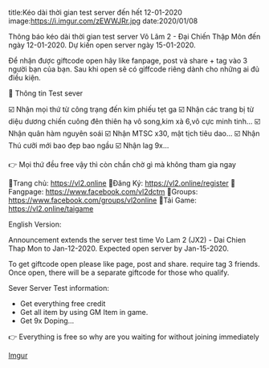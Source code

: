 title:Kéo dài thời gian test server đến hết 12-01-2020
image:https://i.imgur.com/zEWWJRr.jpg
date:2020/01/08

Thông báo kéo dài thời gian test server Võ Lâm 2 - Đại Chiến Thập Môn đến ngày 12-01-2020. Dự kiến open server ngày 15-01-2020.

Để nhận được giftcode open hãy like fanpage, post và share + tag vào 3 người bạn của bạn. Sau khi open sẽ có giffcode riêng dành cho những ai đủ điều kiện.

📛 Thông tin Test sever

☑️ Nhận mọi thứ từ công trạng đến kim phiếu tẹt ga
☑️ Nhận các trang bị từ diệu dương chiến cuông đên thiên hạ vô song,kim xà 6,vô cực minh tinh...
☑️ Nhận quân hàm nguyên soái
☑️ Nhận MTSC x30, mật tịch tiêu dao...
☑️ Nhận Thú cưỡi mới bao đẹp bao ngầu
☑️ Nhận lag 9x...

👉 Mọi thứ đều free vậy thì còn chần chờ gì mà không tham gia ngay

🔰Trang chủ: https://vl2.online
🔰Đăng Ký: https://vl2.online/register
🔰Fangpage: https://www.facebook.com/vl2dctm
🔰Groups: https://www.facebook.com/groups/vl2online
🔰Tải Game: https://vl2.online/taigame

English Version:

Announcement extends the server test time Vo Lam 2 (JX2) - Dai Chien Thap Mon to Jan-12-2020. Expected open server by Jan-15-2020.

To get giftcode open please like page, post and share. require tag 3 friends. Once open, there will be a separate giftcode for those who qualify.

Sever Server Test information:

- Get everything free credit
- Get all item by using GM Item in game.
- Get 9x Doping...

👉 Everything is free so why are you waiting for without joining immediately

[Imgur](https://i.imgur.com/zEWWJRr.jpg)
